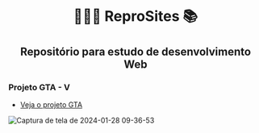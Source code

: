 <h1 align="center">👨🏼‍💻 ReproSites 📚</h1>

<h2 align="center">Repositório para estudo de desenvolvimento Web</h3>

### Projeto GTA - V
+ [Veja o projeto GTA](https://gabrielygor.github.io/ReproSites/Dev-em-Dobro/projeto-site-gta/index.html)

![Captura de tela de 2024-01-28 09-36-53](https://github.com/Gabrielygor/ReproSites/assets/134844946/b566e3db-9c8f-4a64-a335-c23178b1c380)
